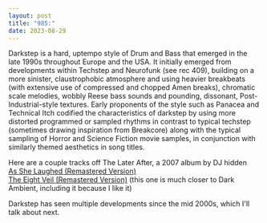 ```yaml
---
layout: post
title: "985:"
date: 2023-08-29
---
```


Darkstep is a hard, uptempo style of Drum and Bass that emerged in the late 1990s throughout Europe and the USA. It initially emerged from developments within Techstep and Neurofunk (see rec 409), building on a more sinister, claustrophobic atmosphere and using heavier breakbeats (with extensive use of compressed and chopped Amen breaks), chromatic scale melodies, wobbly Reese bass sounds and pounding, dissonant, Post-Industrial-style textures. Early proponents of the style such as Panacea and Technical Itch codified the characteristics of darkstep by using more distorted programmed or sampled rhythms in contrast to typical techstep (sometimes drawing inspiration from Breakcore) along with the typical sampling of Horror and Science Fiction movie samples, in conjunction with similarly themed aesthetics in song titles.

Here are a couple tracks off The Later After, a 2007 album by DJ hidden  
[As She Laughed (Remastered Version)](https://youtu.be/mo5E6nGGI7E)  
[The Eight Veil (Remastered Version)](https://youtu.be/ugrX8e3UCNU)  (this one is much closer to Dark Ambient, including it because I like it)

Darkstep has seen multiple developments since the mid 2000s, which I'll talk about next.
